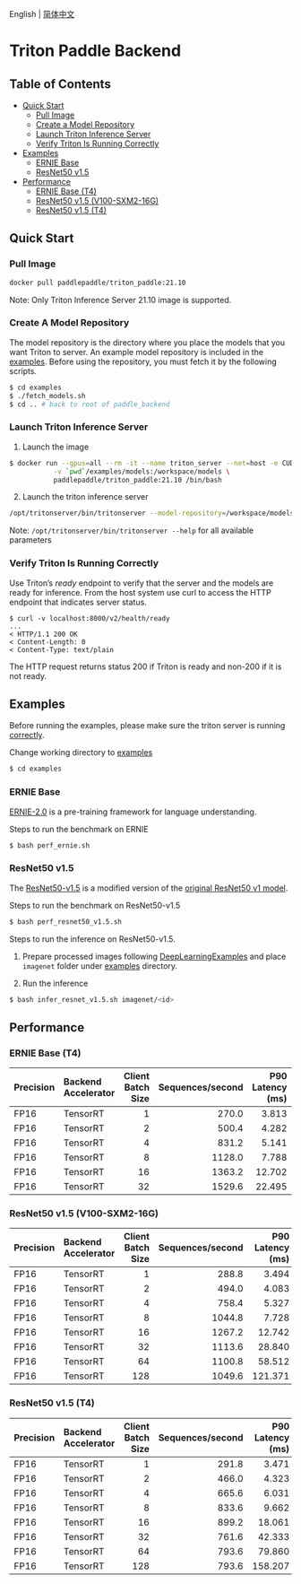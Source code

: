 <!--
# Copyright (c) 2021, NVIDIA CORPORATION. All rights reserved.
#
# Redistribution and use in source and binary forms, with or without
# modification, are permitted provided that the following conditions
# are met:
#  * Redistributions of source code must retain the above copyright
#    notice, this list of conditions and the following disclaimer.
#  * Redistributions in binary form must reproduce the above copyright
#    notice, this list of conditions and the following disclaimer in the
#    documentation and/or other materials provided with the distribution.
#  * Neither the name of NVIDIA CORPORATION nor the names of its
#    contributors may be used to endorse or promote products derived
#    from this software without specific prior written permission.
#
# THIS SOFTWARE IS PROVIDED BY THE COPYRIGHT HOLDERS ``AS IS'' AND ANY
# EXPRESS OR IMPLIED WARRANTIES, INCLUDING, BUT NOT LIMITED TO, THE
# IMPLIED WARRANTIES OF MERCHANTABILITY AND FITNESS FOR A PARTICULAR
# PURPOSE ARE DISCLAIMED.  IN NO EVENT SHALL THE COPYRIGHT OWNER OR
# CONTRIBUTORS BE LIABLE FOR ANY DIRECT, INDIRECT, INCIDENTAL, SPECIAL,
# EXEMPLARY, OR CONSEQUENTIAL DAMAGES (INCLUDING, BUT NOT LIMITED TO,
# PROCUREMENT OF SUBSTITUTE GOODS OR SERVICES; LOSS OF USE, DATA, OR
# PROFITS; OR BUSINESS INTERRUPTION) HOWEVER CAUSED AND ON ANY THEORY
# OF LIABILITY, WHETHER IN CONTRACT, STRICT LIABILITY, OR TORT
# (INCLUDING NEGLIGENCE OR OTHERWISE) ARISING IN ANY WAY OUT OF THE USE
# OF THIS SOFTWARE, EVEN IF ADVISED OF THE POSSIBILITY OF SUCH DAMAGE.
-->
English | [简体中文](README_cn.md)

# Triton Paddle Backend

## Table of Contents

- [Quick Start](#quick-start)
    - [Pull Image](#pull-image)
    - [Create a Model Repository](#create-a-model-repository)
    - [Launch Triton Inference Server](#launch-triton-inference-server)
    - [Verify Triton Is Running Correctly](#verify-triton-is-running-correctly)
- [Examples](#examples)
    - [ERNIE Base](#ernie-base)
    - [ResNet50 v1.5](#resnet50-v15)
- [Performance](#performance)
    - [ERNIE Base (T4)](#ernie-base-t4)
    - [ResNet50 v1.5 (V100-SXM2-16G)](#resnet50-v15-v100-sxm2-16g)
    - [ResNet50 v1.5 (T4)](#resnet50-v15-t4)

## Quick Start

### Pull Image

```bash
docker pull paddlepaddle/triton_paddle:21.10
```

Note: Only Triton Inference Server 21.10 image is supported.

### Create A Model Repository

The model repository is the directory where you
place the models that you want Triton to server. An example model
repository is included in the [examples](examples). Before using the repository,
you must fetch it by the following scripts.

```bash
$ cd examples
$ ./fetch_models.sh
$ cd .. # back to root of paddle_backend
```

### Launch Triton Inference Server

1. Launch the image

```bash
$ docker run --gpus=all --rm -it --name triton_server --net=host -e CUDA_VISIBLE_DEVICES=0 \
           -v `pwd`/examples/models:/workspace/models \
           paddlepaddle/triton_paddle:21.10 /bin/bash
```

2. Launch the triton inference server

```bash
/opt/tritonserver/bin/tritonserver --model-repository=/workspace/models
```

Note: `/opt/tritonserver/bin/tritonserver --help` for all available parameters

### Verify Triton Is Running Correctly

Use Triton’s *ready* endpoint to verify that the server and the models
are ready for inference. From the host system use curl to access the
HTTP endpoint that indicates server status.

```
$ curl -v localhost:8000/v2/health/ready
...
< HTTP/1.1 200 OK
< Content-Length: 0
< Content-Type: text/plain
```

The HTTP request returns status 200 if Triton is ready and non-200 if
it is not ready.

## Examples

Before running the examples, please make sure the triton server is running [correctly](#verify-triton-is-running-correctly).

Change working directory to [examples](examples)
```bash
$ cd examples
```

### ERNIE Base
[ERNIE-2.0](https://github.com/PaddlePaddle/ERNIE) is a pre-training framework for language understanding.

Steps to run the benchmark on ERNIE
```bash
$ bash perf_ernie.sh
```

### ResNet50 v1.5
The [ResNet50-v1.5](https://ngc.nvidia.com/catalog/resources/nvidia:resnet_50_v1_5_for_pytorch) is a modified version of the [original ResNet50 v1 model](https://arxiv.org/abs/1512.03385).

Steps to run the benchmark on ResNet50-v1.5
```bash
$ bash perf_resnet50_v1.5.sh
```

Steps to run the inference on ResNet50-v1.5.

1. Prepare processed images following [DeepLearningExamples](https://github.com/NVIDIA/DeepLearningExamples/tree/master/PyTorch/Classification/ConvNets/triton/resnet50#quick-start-guide) and place ``imagenet`` folder under [examples](examples) directory.

2. Run the inference

```bash
$ bash infer_resnet_v1.5.sh imagenet/<id>
```

## Performance

### ERNIE Base (T4)

| Precision   | Backend Accelerator  |   Client Batch Size |   Sequences/second |   P90 Latency (ms) |   P95 Latency (ms) |   P99 Latency (ms) |   Avg Latency (ms) |
|:------------|:---------------------|--------------------:|--------------------:|--------------:|--------------:|--------------:|--------------:|
| FP16        | TensorRT             |                   1 |               270.0 |         3.813 |         3.846 |         4.007 |         3.692 |
| FP16        | TensorRT             |                   2 |               500.4 |         4.282 |         4.332 |         4.709 |         3.980 |
| FP16        | TensorRT             |                   4 |               831.2 |         5.141 |         5.242 |         5.569 |         4.797 |
| FP16        | TensorRT             |                   8 |              1128.0 |         7.788 |         7.949 |         8.255 |         7.089 |
| FP16        | TensorRT             |                  16 |              1363.2 |        12.702 |        12.993 |        13.507 |        11.738 |
| FP16        | TensorRT             |                  32 |              1529.6 |        22.495 |        22.817 |        24.634 |        20.901 |

### ResNet50 v1.5 (V100-SXM2-16G)

| Precision   | Backend Accelerator  |   Client Batch Size |   Sequences/second |   P90 Latency (ms) |   P95 Latency (ms) |   P99 Latency (ms) |   Avg Latency (ms) |
|:------------|:---------------------|--------------------:|--------------------:|--------------:|--------------:|--------------:|--------------:|
| FP16        | TensorRT             |                   1 |               288.8 |         3.494 |         3.524 |         3.608 |         3.462 |
| FP16        | TensorRT             |                   2 |               494.0 |         4.083 |         4.110 |         4.208 |         4.047 |
| FP16        | TensorRT             |                   4 |               758.4 |         5.327 |         5.359 |         5.460 |         5.273 |
| FP16        | TensorRT             |                   8 |              1044.8 |         7.728 |         7.770 |         7.949 |         7.658 |
| FP16        | TensorRT             |                  16 |              1267.2 |        12.742 |        12.810 |        13.883 |        12.647 |
| FP16        | TensorRT             |                  32 |              1113.6 |        28.840 |        29.044 |        30.357 |        28.641 |
| FP16        | TensorRT             |                  64 |              1100.8 |        58.512 |        58.642 |        59.967 |        58.251 |
| FP16        | TensorRT             |                 128 |              1049.6 |       121.371 |       121.834 |       123.371 |       119.991 |

### ResNet50 v1.5 (T4)
| Precision   | Backend Accelerator  |   Client Batch Size |   Sequences/second |   P90 Latency (ms) |   P95 Latency (ms) |   P99 Latency (ms) |   Avg Latency (ms) |
|:------------|:---------------------|--------------------:|--------------------:|--------------:|--------------:|--------------:|--------------:|
| FP16        | TensorRT             |                   1 |               291.8 |         3.471 |         3.489 |         3.531 |         3.427 |
| FP16        | TensorRT             |                   2 |               466.0 |         4.323 |         4.336 |         4.382 |         4.288 |
| FP16        | TensorRT             |                   4 |               665.6 |         6.031 |         6.071 |         6.142 |         6.011 |
| FP16        | TensorRT             |                   8 |               833.6 |         9.662 |         9.684 |         9.767 |         9.609 |
| FP16        | TensorRT             |                  16 |               899.2 |        18.061 |        18.208 |        18.899 |        17.748 |
| FP16        | TensorRT             |                  32 |               761.6 |        42.333 |        43.456 |        44.167 |        41.740 |
| FP16        | TensorRT             |                  64 |               793.6 |        79.860 |        80.410 |        80.807 |        79.680 |
| FP16        | TensorRT             |                 128 |               793.6 |       158.207 |       158.278 |       158.643 |       157.543 |
